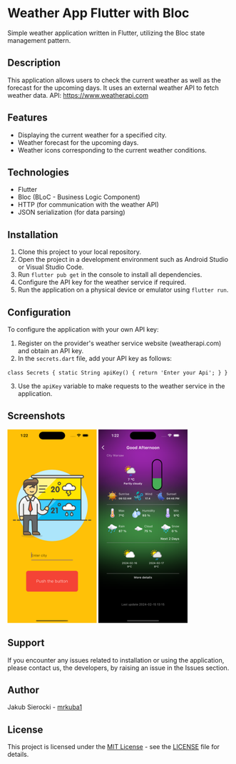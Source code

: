 # Weather App Flutter with Bloc

Simple weather application written in Flutter, utilizing the Bloc state management pattern.

## Description

This application allows users to check the current weather as well as the forecast for the upcoming days. It uses an external weather API to fetch weather data.
API: https://www.weatherapi.com

## Features

- Displaying the current weather for a specified city.
- Weather forecast for the upcoming days.
- Weather icons corresponding to the current weather conditions.

## Technologies

- Flutter
- Bloc (BLoC - Business Logic Component)
- HTTP (for communication with the weather API)
- JSON serialization (for data parsing)

## Installation

1. Clone this project to your local repository.
2. Open the project in a development environment such as Android Studio or Visual Studio Code.
3. Run `flutter pub get` in the console to install all dependencies.
4. Configure the API key for the weather service if required.
5. Run the application on a physical device or emulator using `flutter run`.

## Configuration

To configure the application with your own API key:

1. Register on the provider's weather service website (weatherapi.com) and obtain an API key.
2. In the `secrets.dart` file, add your API key as follows:

``
class Secrets {
  static String apiKey() {
    return 'Enter your Api';
  }
}
``

3. Use the `apiKey` variable to make requests to the weather service in the application.

## Screenshots


<img src="screenshots/homescreen.png" alt="drawing" width="200"/>
<img src="screenshots/weatherscreen.png" alt="drawing" width="200"/>


## Support

If you encounter any issues related to installation or using the application, please contact us, the developers, by raising an issue in the Issues section.

## Author

Jakub Sierocki - [mrkuba1](github.com/mrkuba1) 

## License

This project is licensed under the [MIT License](https://opensource.org/licenses/MIT) - see the [LICENSE](LICENSE) file for details.
